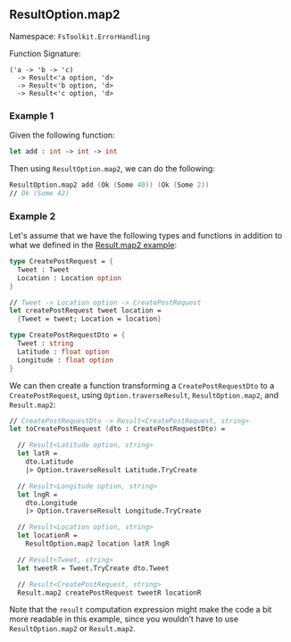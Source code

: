 ## ResultOption.map2

Namespace: `FsToolkit.ErrorHandling`

Function Signature:

```F#
('a -> 'b -> 'c)
  -> Result<'a option, 'd>
  -> Result<'b option, 'd>
  -> Result<'c option, 'd>
```

### Example 1

Given the following function:

```fsharp
let add : int -> int -> int
```

Then using `ResultOption.map2`, we can do the following:

```fsharp
ResultOption.map2 add (Ok (Some 40)) (Ok (Some 2)) 
// Ok (Some 42)
```

### Example 2

Let's assume that we have the following types and functions in addition to what we defined in the [Result.map2 example](../result/map2.md#example-2):

```fsharp
type CreatePostRequest = {
  Tweet : Tweet
  Location : Location option
}

// Tweet -> Location option -> CreatePostRequest
let createPostRequest tweet location =
  {Tweet = tweet; Location = location}

type CreatePostRequestDto = {
  Tweet : string
  Latitude : float option
  Longitude : float option
}
```

We can then create a function transforming a `CreatePostRequestDto` to a `CreatePostRequest`, using `Option.traverseResult`, `ResultOption.map2`, and `Result.map2`:


```fsharp
// CreatePostRequestDto -> Result<CreatePostRequest, string>
let toCreatePostRequest (dto : CreatePostRequestDto) = 

  // Result<Latitude option, string>
  let latR =
    dto.Latitude
    |> Option.traverseResult Latitude.TryCreate

  // Result<Longitude option, string>
  let lngR =
    dto.Longitude
    |> Option.traverseResult Longitude.TryCreate

  // Result<Location option, string>
  let locationR =
    ResultOption.map2 location latR lngR

  // Result<Tweet, string>
  let tweetR = Tweet.TryCreate dto.Tweet

  // Result<CreatePostRequest, string>
  Result.map2 createPostRequest tweetR locationR
```

Note that the `result` computation expression might make the code a bit more readable in this example, since you wouldn’t have to use `ResultOption.map2` or `Result.map2`.